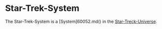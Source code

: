 # Star-Trek-System

The Star-Trek-System is a [System]60052.md() in the [Star-Treck-Universe](200030103.md).
